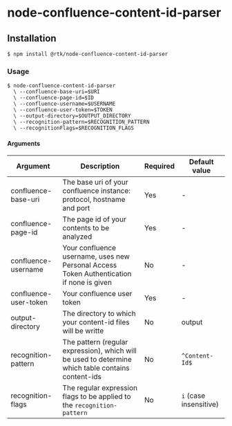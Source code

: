 # node-confluence-content-id-parser

## Installation

```shell
$ npm install @rtk/node-confluence-content-id-parser
```

### Usage

```shell
$ node-confluence-content-id-parser
  \ --confluence-base-uri=$URI
  \ --confluence-page-id=$ID
  \ --confluence-username=$USERNAME
  \ --confluence-user-token=$TOKEN
  \ --output-directory=$OUTPUT_DIRECTORY
  \ --recognition-pattern=$RECOGNITION_PATTERN
  \ --recognitionFlags=$RECOGNITION_FLAGS
```

#### Arguments

| Argument              | Description                                                                                        | Required | Default value          |
| --------------------- | -------------------------------------------------------------------------------------------------- | -------- | ---------------------- |
| confluence-base-uri   | The base uri of your confluence instance: protocol, hostname and port                              | Yes      | -                      |
| confluence-page-id    | The page id of your contents to be analyzed                                                        | Yes      | -                      |
| confluence-username   | Your confluence username, uses new Personal Access Token Authentication if none is given                                                                           | No       | -                      |
| confluence-user-token | Your confluence user token                                                                         | Yes      | -                      |
| output-directory      | The directory to which your content-id files will be writte                                        | No       | output                 |
| recognition-pattern   | The pattern (regular expression), which will be used to determine which table contains content-ids | No       | `^Content-Id$`         |
| recognition-flags     | The regular expression flags to be applied to the `recognition-pattern`                            | No       | `i` (case insensitive) |

